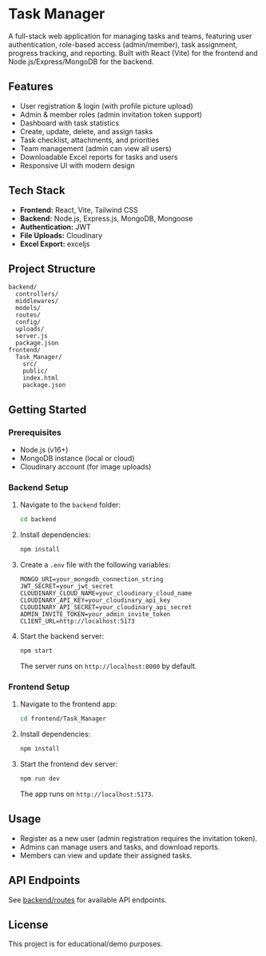 # Task Manager

A full-stack web application for managing tasks and teams, featuring user authentication, role-based access (admin/member), task assignment, progress tracking, and reporting. Built with React (Vite) for the frontend and Node.js/Express/MongoDB for the backend.

## Features

- User registration & login (with profile picture upload)
- Admin & member roles (admin invitation token support)
- Dashboard with task statistics
- Create, update, delete, and assign tasks
- Task checklist, attachments, and priorities
- Team management (admin can view all users)
- Downloadable Excel reports for tasks and users
- Responsive UI with modern design

## Tech Stack

- **Frontend:** React, Vite, Tailwind CSS
- **Backend:** Node.js, Express.js, MongoDB, Mongoose
- **Authentication:** JWT
- **File Uploads:** Cloudinary
- **Excel Export:** exceljs

## Project Structure

```
backend/
  controllers/
  middlewares/
  models/
  routes/
  config/
  uploads/
  server.js
  package.json
frontend/
  Task_Manager/
    src/
    public/
    index.html
    package.json
```

## Getting Started

### Prerequisites

- Node.js (v16+)
- MongoDB instance (local or cloud)
- Cloudinary account (for image uploads)

### Backend Setup

1. Navigate to the `backend` folder:
   ```sh
   cd backend
   ```
2. Install dependencies:
   ```sh
   npm install
   ```
3. Create a `.env` file with the following variables:
   ```
   MONGO_URI=your_mongodb_connection_string
   JWT_SECRET=your_jwt_secret
   CLOUDINARY_CLOUD_NAME=your_cloudinary_cloud_name
   CLOUDINARY_API_KEY=your_cloudinary_api_key
   CLOUDINARY_API_SECRET=your_cloudinary_api_secret
   ADMIN_INVITE_TOKEN=your_admin_invite_token
   CLIENT_URL=http://localhost:5173
   ```
4. Start the backend server:
   ```sh
   npm start
   ```
   The server runs on `http://localhost:8000` by default.

### Frontend Setup

1. Navigate to the frontend app:
   ```sh
   cd frontend/Task_Manager
   ```
2. Install dependencies:
   ```sh
   npm install
   ```
3. Start the frontend dev server:
   ```sh
   npm run dev
   ```
   The app runs on `http://localhost:5173`.

## Usage

- Register as a new user (admin registration requires the invitation token).
- Admins can manage users and tasks, and download reports.
- Members can view and update their assigned tasks.

## API Endpoints

See [backend/routes](backend/routes/) for available API endpoints.

## License

This project is for educational/demo purposes.

```

```
